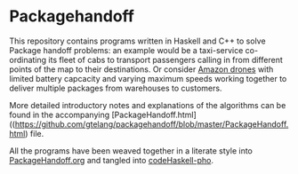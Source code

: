 # Packagehandoff

This repository contains programs written in Haskell and C++ to solve Package handoff problems: an example would be a taxi-service co-ordinating its fleet of cabs to transport passengers calling in from different points of the map to their destinations. Or consider [Amazon drones](https://www.youtube.com/watch?v=gFj5SCdSYQg) with limited battery capcacity and varying maximum speeds working together to deliver multiple packages from warehouses to customers.

More detailed introductory notes and explanations of the algorithms can be found in the accompanying [PackageHandoff.html]((https://github.com/gtelang/packagehandoff/blob/master/PackageHandoff.html) file.  

All the programs have been weaved together in a literate style into
[PackageHandoff.org](https://github.com/gtelang/packagehandoff/blob/master/PackageHandoff.org) and tangled into [codeHaskell-pho](https://github.com/gtelang/packagehandoff/tree/master/codeHaskell-pho). 

